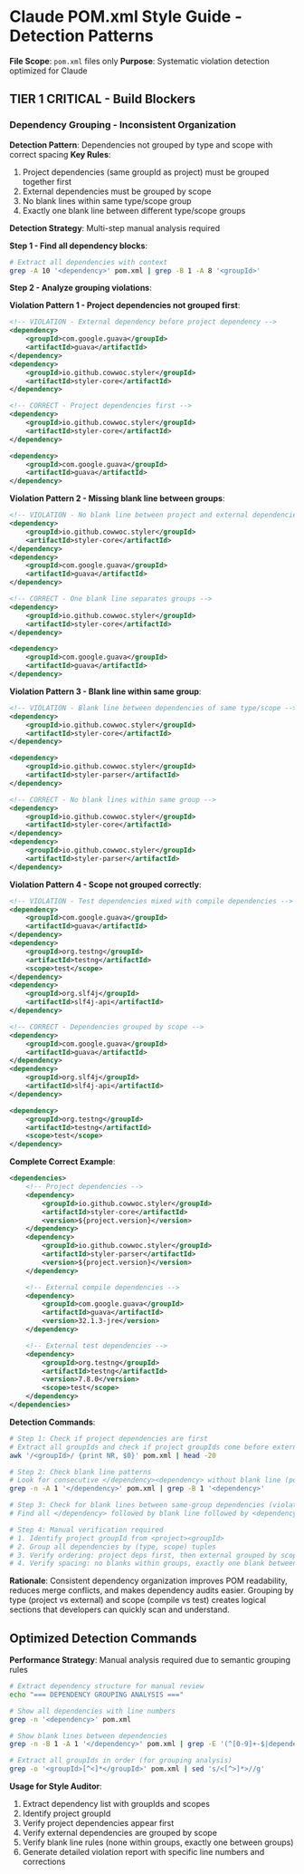# Claude POM.xml Style Guide - Detection Patterns

**File Scope**: `pom.xml` files only
**Purpose**: Systematic violation detection optimized for Claude

## TIER 1 CRITICAL - Build Blockers

### Dependency Grouping - Inconsistent Organization
**Detection Pattern**: Dependencies not grouped by type and scope with correct spacing
**Key Rules**:
1. Project dependencies (same groupId as project) must be grouped together first
2. External dependencies must be grouped by scope
3. No blank lines within same type/scope group
4. Exactly one blank line between different type/scope groups

**Detection Strategy**: Multi-step manual analysis required

**Step 1 - Find all dependency blocks**:
```bash
# Extract all dependencies with context
grep -A 10 '<dependency>' pom.xml | grep -B 1 -A 8 '<groupId>'
```

**Step 2 - Analyze grouping violations**:

**Violation Pattern 1 - Project dependencies not grouped first**:
```xml
<!-- VIOLATION - External dependency before project dependency -->
<dependency>
	<groupId>com.google.guava</groupId>
	<artifactId>guava</artifactId>
</dependency>
<dependency>
	<groupId>io.github.cowwoc.styler</groupId>
	<artifactId>styler-core</artifactId>
</dependency>

<!-- CORRECT - Project dependencies first -->
<dependency>
	<groupId>io.github.cowwoc.styler</groupId>
	<artifactId>styler-core</artifactId>
</dependency>

<dependency>
	<groupId>com.google.guava</groupId>
	<artifactId>guava</artifactId>
</dependency>
```

**Violation Pattern 2 - Missing blank line between groups**:
```xml
<!-- VIOLATION - No blank line between project and external dependencies -->
<dependency>
	<groupId>io.github.cowwoc.styler</groupId>
	<artifactId>styler-core</artifactId>
</dependency>
<dependency>
	<groupId>com.google.guava</groupId>
	<artifactId>guava</artifactId>
</dependency>

<!-- CORRECT - One blank line separates groups -->
<dependency>
	<groupId>io.github.cowwoc.styler</groupId>
	<artifactId>styler-core</artifactId>
</dependency>

<dependency>
	<groupId>com.google.guava</groupId>
	<artifactId>guava</artifactId>
</dependency>
```

**Violation Pattern 3 - Blank line within same group**:
```xml
<!-- VIOLATION - Blank line between dependencies of same type/scope -->
<dependency>
	<groupId>io.github.cowwoc.styler</groupId>
	<artifactId>styler-core</artifactId>
</dependency>

<dependency>
	<groupId>io.github.cowwoc.styler</groupId>
	<artifactId>styler-parser</artifactId>
</dependency>

<!-- CORRECT - No blank lines within same group -->
<dependency>
	<groupId>io.github.cowwoc.styler</groupId>
	<artifactId>styler-core</artifactId>
</dependency>
<dependency>
	<groupId>io.github.cowwoc.styler</groupId>
	<artifactId>styler-parser</artifactId>
</dependency>
```

**Violation Pattern 4 - Scope not grouped correctly**:
```xml
<!-- VIOLATION - Test dependencies mixed with compile dependencies -->
<dependency>
	<groupId>com.google.guava</groupId>
	<artifactId>guava</artifactId>
</dependency>
<dependency>
	<groupId>org.testng</groupId>
	<artifactId>testng</artifactId>
	<scope>test</scope>
</dependency>
<dependency>
	<groupId>org.slf4j</groupId>
	<artifactId>slf4j-api</artifactId>
</dependency>

<!-- CORRECT - Dependencies grouped by scope -->
<dependency>
	<groupId>com.google.guava</groupId>
	<artifactId>guava</artifactId>
</dependency>
<dependency>
	<groupId>org.slf4j</groupId>
	<artifactId>slf4j-api</artifactId>
</dependency>

<dependency>
	<groupId>org.testng</groupId>
	<artifactId>testng</artifactId>
	<scope>test</scope>
</dependency>
```

**Complete Correct Example**:
```xml
<dependencies>
	<!-- Project dependencies -->
	<dependency>
		<groupId>io.github.cowwoc.styler</groupId>
		<artifactId>styler-core</artifactId>
		<version>${project.version}</version>
	</dependency>
	<dependency>
		<groupId>io.github.cowwoc.styler</groupId>
		<artifactId>styler-parser</artifactId>
		<version>${project.version}</version>
	</dependency>

	<!-- External compile dependencies -->
	<dependency>
		<groupId>com.google.guava</groupId>
		<artifactId>guava</artifactId>
		<version>32.1.3-jre</version>
	</dependency>

	<!-- External test dependencies -->
	<dependency>
		<groupId>org.testng</groupId>
		<artifactId>testng</artifactId>
		<version>7.8.0</version>
		<scope>test</scope>
	</dependency>
</dependencies>
```

**Detection Commands**:
```bash
# Step 1: Check if project dependencies are first
# Extract all groupIds and check if project groupIds come before external ones
awk '/<groupId>/ {print NR, $0}' pom.xml | head -20

# Step 2: Check blank line patterns
# Look for consecutive </dependency><dependency> without blank line (potential within-group spacing)
grep -n -A 1 '</dependency>' pom.xml | grep -B 1 '<dependency>'

# Step 3: Check for blank lines between same-group dependencies (violation)
# Find all </dependency> followed by blank line followed by <dependency> with same groupId

# Step 4: Manual verification required
# 1. Identify project groupId from <project><groupId>
# 2. Group all dependencies by (type, scope) tuples
# 3. Verify ordering: project deps first, then external grouped by scope
# 4. Verify spacing: no blanks within groups, exactly one blank between groups
```

**Rationale**: Consistent dependency organization improves POM readability, reduces merge conflicts, and makes
dependency audits easier. Grouping by type (project vs external) and scope (compile vs test) creates logical
sections that developers can quickly scan and understand.

## Optimized Detection Commands

**Performance Strategy**: Manual analysis required due to semantic grouping rules

```bash
# Extract dependency structure for manual review
echo "=== DEPENDENCY GROUPING ANALYSIS ==="

# Show all dependencies with line numbers
grep -n '<dependency>' pom.xml

# Show blank lines between dependencies
grep -n -B 1 -A 1 '</dependency>' pom.xml | grep -E '(^[0-9]+-$|dependency)'

# Extract all groupIds in order (for grouping analysis)
grep -o '<groupId>[^<]*</groupId>' pom.xml | sed 's/<[^>]*>//g'
```

**Usage for Style Auditor**:
1. Extract dependency list with groupIds and scopes
2. Identify project groupId
3. Verify project dependencies appear first
4. Verify external dependencies are grouped by scope
5. Verify blank line rules (none within groups, exactly one between groups)
6. Generate detailed violation report with specific line numbers and corrections
